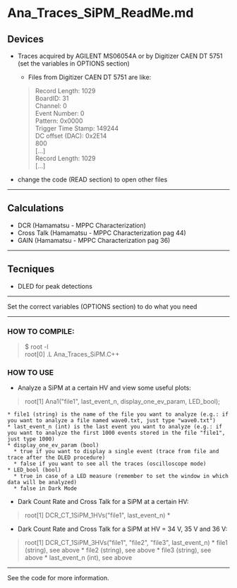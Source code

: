 # Ana_Traces_SiPM_ReadMe.md


## Devices


* Traces acquired by AGILENT MS06054A or by Digitizer CAEN DT 5751 (set the variables in OPTIONS section)
  * Files from Digitizer CAEN DT 5751 are like:
  >Record Length: 1029  
  >BoardID: 31  
  >Channel: 0  
  >Event Number: 0  
  >Pattern: 0x0000  
  >Trigger Time Stamp: 149244  
  >DC offset (DAC): 0x2E14  
  >800  
  >[...]  
  >Record Length: 1029  
  >[...]  

* change the code (READ section) to open other files

---

## Calculations


* DCR            (Hamamatsu - MPPC Characterization)
* Cross Talk     (Hamamatsu - MPPC Characterization pag 44)
* GAIN           (Hamamatsu - MPPC Characterization pag 36)

---

## Tecniques

* DLED for peak detections

---
Set the correct variables (OPTIONS section) to do what you need

---

### HOW TO COMPILE:
>$ root -l  
>root[0] .L Ana_Traces_SiPM.C++

### HOW TO USE
  * Analyze a SiPM at a certain HV and view some useful plots:
  > root[1] Ana1("file1", last_event_n, display_one_ev_param, LED_bool);
  
    * file1 (string) is the name of the file you want to analyze (e.g.: if you want to analyze a file named wave0.txt, just type "wave0.txt")
    * last_event_n (int) is the last event you want to analyze (e.g.: if you want to analyze the first 1000 events stored in the file "file1", just type 1000)
    * display_one_ev_param (bool)
      * true if you want to display a single event (trace from file and trace after the DLED procedure)
      * false if you want to see all the traces (oscilloscope mode)
    * LED_bool (bool)
      * true in case of a LED measure (remember to set the window in which data will be analyzed)
      * false in Dark Mode

  * Dark Count Rate and Cross Talk for a SiPM at a certain HV:
  > root[1] DCR_CT_1SiPM_1HVs("file1", last_event_n)
    *

  * Dark Count Rate and Cross Talk for a SiPM at HV = 34 V, 35 V and 36 V:
  > root[1] DCR_CT_1SiPM_3HVs("file1", "file2", "file3", last_event_n)
    * file1 (string), see above
    * file2 (string), see above
    * file3 (string), see above
    * last_event_n (int), see above
---

See the code for more information.
